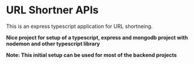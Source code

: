 # URL Shortner APIs

This is an express typescript application for URL shortneing.

**Nice project for setup of a typescript, express and mongodb project with nodemon and other typescript library**

**Note: This initial setup can be used for most of the backend projects**